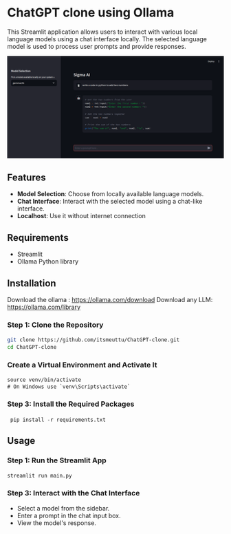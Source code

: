 # ChatGPT clone using Ollama

This Streamlit application allows users to interact with various local language models using a chat interface locally. The selected language model is used to process user prompts and provide responses. 

![alt text](<Images/Pasted image.png>)

## Features

- **Model Selection**: Choose from locally available language models.
- **Chat Interface**: Interact with the selected model using a chat-like interface.
- **Localhost**: Use it without internet connection
## Requirements

- Streamlit
- Ollama Python library

## Installation
Download the  ollama : https://ollama.com/download
Download any LLM: https://ollama.com/library

### Step 1: Clone the Repository

```sh
git clone https://github.com/itsmeuttu/ChatGPT-clone.git
cd ChatGPT-clone
```
### Create a Virtual Environment and Activate It

```python3 -m venv venv
source venv/bin/activate  
# On Windows use `venv\Scripts\activate`
```


### Step 3: Install the Required Packages 

``` pip install -r requirements.txt```

## Usage

### Step 1: Run the Streamlit App

```streamlit run main.py```

### Step 3: Interact with the Chat Interface
- Select a model from the sidebar.
- Enter a prompt in the chat input box.
- View the model's response.



